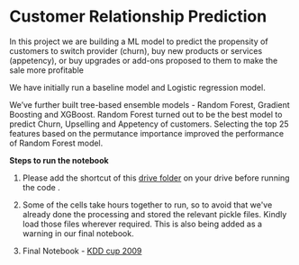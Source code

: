 # Customer Relationship Prediction
In this project we are building a ML model to predict the propensity of customers to switch provider (churn), buy new products or services (appetency), or buy upgrades or add-ons proposed to them to make the sale more profitable

We have initially run a baseline model and Logistic regression model.

We’ve further built tree-based ensemble models - Random Forest, Gradient Boosting and XGBoost. Random Forest turned out to be the best model to predict Churn, Upselling and Appetency of customers. Selecting the top 25 features based on the permutance importance improved the performance of Random Forest model.

**Steps to run the notebook**

1) Please add the shortcut of this [drive folder](https://drive.google.com/drive/folders/12sa5znzETBehSbXSidr6LjA_WoU8JHWa?usp=sharing) on your drive before running the code .

2) Some of the cells take hours together to run, so to avoid that we've already done the processing and stored the relevant pickle files. Kindly load those files wherever required. This is also being added as a warning in our final notebook.

3) Final Notebook - [KDD cup 2009](https://github.com/akshaypt7/customer_relationship_prediction/blob/main/Kdd_cup_2009.ipynb)
